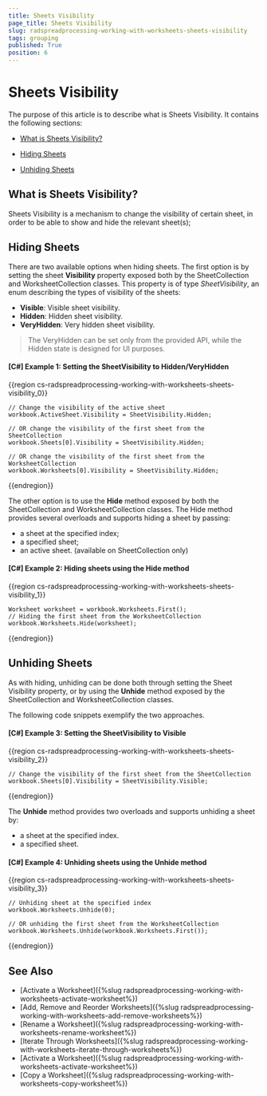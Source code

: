 ```yaml
---
title: Sheets Visibility
page_title: Sheets Visibility
slug: radspreadprocessing-working-with-worksheets-sheets-visibility
tags: grouping
published: True
position: 6
---
```


# Sheets Visibility

The purpose of this article is to describe what is Sheets Visibility. It contains the following sections:

* [What is Sheets Visibility?](#what-is-hiding-sheets)

* [Hiding Sheets](#hiding-sheets)

* [Unhiding Sheets](#unhiding-sheets)

## What is Sheets Visibility?

Sheets Visibility is a mechanism to change the visibility of certain sheet, in order to be able to show and hide the relevant sheet(s);

## Hiding Sheets

There are two available options when hiding sheets. The first option is by setting the sheet **Visibility** property exposed both by the SheetCollection and WorksheetCollection classes. This property is of type *SheetVisibility*, an enum describing the types of visibility of the sheets:
* **Visible**: Visible sheet visibility.
* **Hidden**: Hidden sheet visibility.
* **VeryHidden**: Very hidden sheet visibility.  

> The VeryHidden can be set only from the provided API, while the Hidden state is designed for UI purposes.

#### **[C#] Example 1: Setting the SheetVisibility to Hidden/VeryHidden**

{{region cs-radspreadprocessing-working-with-worksheets-sheets-visibility_0}}

    // Change the visibility of the active sheet
    workbook.ActiveSheet.Visibility = SheetVisibility.Hidden;
    
    // OR change the visibility of the first sheet from the SheetCollection
    workbook.Sheets[0].Visibility = SheetVisibility.Hidden;
    
    // OR change the visibility of the first sheet from the WorksheetCollection
    workbook.Worksheets[0].Visibility = SheetVisibility.Hidden;
{{endregion}}

The other option is to use the **Hide** method exposed by both the SheetCollection and WorksheetCollection classes. The Hide method provides several overloads and supports hiding a sheet by passing:  
* a sheet at the specified index; 
* a specified sheet;
* an active sheet. (available on SheetCollection only)

#### **[C#] Example 2: Hiding sheets using the Hide method**

{{region cs-radspreadprocessing-working-with-worksheets-sheets-visibility_1}}

    Worksheet worksheet = workbook.Worksheets.First();
    // Hiding the first sheet from the WorksheetCollection
    workbook.Worksheets.Hide(worksheet);
{{endregion}}


## Unhiding Sheets

As with hiding, unhiding can be done both through setting the Sheet Visibility property, or by using the **Unhide** method exposed by the SheetCollection and WorksheetCollection classes.

The following code snippets exemplify the two approaches.

#### **[C#] Example 3: Setting the SheetVisibility to Visible**

{{region cs-radspreadprocessing-working-with-worksheets-sheets-visibility_2}}

    // Change the visibility of the first sheet from the SheetCollection
    workbook.Sheets[0].Visibility = SheetVisibility.Visible;
{{endregion}}

The **Unhide** method provides two overloads and supports unhiding a sheet by:  
* a sheet at the specified index.  
* a specified sheet.

#### **[C#] Example 4: Unhiding sheets using the Unhide method**

{{region cs-radspreadprocessing-working-with-worksheets-sheets-visibility_3}}

    // Unhiding sheet at the specified index
	workbook.Worksheets.Unhide(0);
	
	// OR unhiding the first sheet from the WorksheetCollection
    workbook.Worksheets.Unhide(workbook.Worksheets.First());
{{endregion}}

## See Also

* [Activate a Worksheet]({%slug radspreadprocessing-working-with-worksheets-activate-worksheet%})
* [Add, Remove and Reorder Worksheets]({%slug radspreadprocessing-working-with-worksheets-add-remove-worksheets%})
* [Rename a Worksheet]({%slug radspreadprocessing-working-with-worksheets-rename-worksheet%})
* [Iterate Through Worksheets]({%slug radspreadprocessing-working-with-worksheets-iterate-through-worksheets%})
* [Activate a Worksheet]({%slug radspreadprocessing-working-with-worksheets-activate-worksheet%})
* [Copy a Worksheet]({%slug radspreadprocessing-working-with-worksheets-copy-worksheet%})

